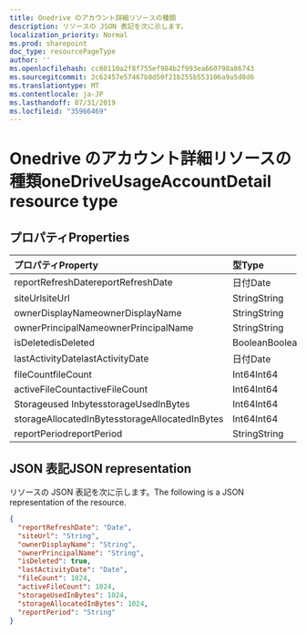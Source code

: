 ```yaml
---
title: Onedrive のアカウント詳細リソースの種類
description: リソースの JSON 表記を次に示します。
localization_priority: Normal
ms.prod: sharepoint
doc_type: resourcePageType
author: ''
ms.openlocfilehash: cc80110a2f8f755ef984b2f993ea660798a86743
ms.sourcegitcommit: 2c62457e57467b8d50f21b255b553106a9a5d8d6
ms.translationtype: MT
ms.contentlocale: ja-JP
ms.lasthandoff: 07/31/2019
ms.locfileid: "35966469"
---
```

# <a name="onedriveusageaccountdetail-resource-type"></a><span data-ttu-id="001c9-103">Onedrive のアカウント詳細リソースの種類</span><span class="sxs-lookup"><span data-stu-id="001c9-103">oneDriveUsageAccountDetail resource type</span></span>

## <a name="properties"></a><span data-ttu-id="001c9-104">プロパティ</span><span class="sxs-lookup"><span data-stu-id="001c9-104">Properties</span></span>

| <span data-ttu-id="001c9-105">プロパティ</span><span class="sxs-lookup"><span data-stu-id="001c9-105">Property</span></span>                | <span data-ttu-id="001c9-106">型</span><span class="sxs-lookup"><span data-stu-id="001c9-106">Type</span></span>    |
| :---------------------- | :------ |
| <span data-ttu-id="001c9-107">reportRefreshDate</span><span class="sxs-lookup"><span data-stu-id="001c9-107">reportRefreshDate</span></span>       | <span data-ttu-id="001c9-108">日付</span><span class="sxs-lookup"><span data-stu-id="001c9-108">Date</span></span>    |
| <span data-ttu-id="001c9-109">siteUrl</span><span class="sxs-lookup"><span data-stu-id="001c9-109">siteUrl</span></span>                 | <span data-ttu-id="001c9-110">String</span><span class="sxs-lookup"><span data-stu-id="001c9-110">String</span></span>  |
| <span data-ttu-id="001c9-111">ownerDisplayName</span><span class="sxs-lookup"><span data-stu-id="001c9-111">ownerDisplayName</span></span>        | <span data-ttu-id="001c9-112">String</span><span class="sxs-lookup"><span data-stu-id="001c9-112">String</span></span>  |
| <span data-ttu-id="001c9-113">ownerPrincipalName</span><span class="sxs-lookup"><span data-stu-id="001c9-113">ownerPrincipalName</span></span>      | <span data-ttu-id="001c9-114">String</span><span class="sxs-lookup"><span data-stu-id="001c9-114">String</span></span>  |
| <span data-ttu-id="001c9-115">isDeleted</span><span class="sxs-lookup"><span data-stu-id="001c9-115">isDeleted</span></span>               | <span data-ttu-id="001c9-116">Boolean</span><span class="sxs-lookup"><span data-stu-id="001c9-116">Boolean</span></span> |
| <span data-ttu-id="001c9-117">lastActivityDate</span><span class="sxs-lookup"><span data-stu-id="001c9-117">lastActivityDate</span></span>        | <span data-ttu-id="001c9-118">日付</span><span class="sxs-lookup"><span data-stu-id="001c9-118">Date</span></span>    |
| <span data-ttu-id="001c9-119">fileCount</span><span class="sxs-lookup"><span data-stu-id="001c9-119">fileCount</span></span>               | <span data-ttu-id="001c9-120">Int64</span><span class="sxs-lookup"><span data-stu-id="001c9-120">Int64</span></span>   |
| <span data-ttu-id="001c9-121">activeFileCount</span><span class="sxs-lookup"><span data-stu-id="001c9-121">activeFileCount</span></span>         | <span data-ttu-id="001c9-122">Int64</span><span class="sxs-lookup"><span data-stu-id="001c9-122">Int64</span></span>   |
| <span data-ttu-id="001c9-123">Storageused Inbytes</span><span class="sxs-lookup"><span data-stu-id="001c9-123">storageUsedInBytes</span></span>      | <span data-ttu-id="001c9-124">Int64</span><span class="sxs-lookup"><span data-stu-id="001c9-124">Int64</span></span>   |
| <span data-ttu-id="001c9-125">storageAllocatedInBytes</span><span class="sxs-lookup"><span data-stu-id="001c9-125">storageAllocatedInBytes</span></span> | <span data-ttu-id="001c9-126">Int64</span><span class="sxs-lookup"><span data-stu-id="001c9-126">Int64</span></span>   |
| <span data-ttu-id="001c9-127">reportPeriod</span><span class="sxs-lookup"><span data-stu-id="001c9-127">reportPeriod</span></span>            | <span data-ttu-id="001c9-128">String</span><span class="sxs-lookup"><span data-stu-id="001c9-128">String</span></span>  |

## <a name="json-representation"></a><span data-ttu-id="001c9-129">JSON 表記</span><span class="sxs-lookup"><span data-stu-id="001c9-129">JSON representation</span></span>

<span data-ttu-id="001c9-130">リソースの JSON 表記を次に示します。</span><span class="sxs-lookup"><span data-stu-id="001c9-130">The following is a JSON representation of the resource.</span></span>

<!-- {
  "blockType": "resource",
  "@odata.type": "microsoft.graph.oneDriveUsageAccountDetail"
} -->

```json
{
  "reportRefreshDate": "Date", 
  "siteUrl": "String", 
  "ownerDisplayName": "String", 
  "ownerPrincipalName": "String", 
  "isDeleted": true, 
  "lastActivityDate": "Date", 
  "fileCount": 1024, 
  "activeFileCount": 1024, 
  "storageUsedInBytes": 1024, 
  "storageAllocatedInBytes": 1024, 
  "reportPeriod": "String"
}
```
